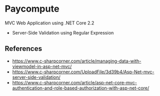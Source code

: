 # Paycompute
MVC Web Application  using .NET Core 2.2
 - Server-Side Validation using Regular Expression
## References
- https://www.c-sharpcorner.com/article/managing-data-with-viewmodel-in-asp-net-mvc/
- https://www.c-sharpcorner.com/UploadFile/3d39b4/Asp-Net-mvc-server-side-validation/
- https://www.c-sharpcorner.com/article/asp-net-core-mvc-authentication-and-role-based-authorization-with-asp-net-core/
